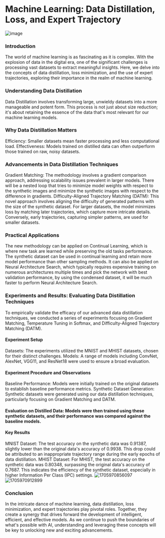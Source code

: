 # Machine Learning: Data Distillation, Loss, and Expert Trajectory

![image](https://github.com/EricFeng20001120/DataDistillationMHIST/assets/55144601/7ce9628c-ee3c-4167-a375-d3f5cc7c542b)

### Introduction
The world of machine learning is as fascinating as it is complex. With the explosion of data in the digital era, one of the significant challenges is processing vast datasets to extract meaningful insights. Here, we delve into the concepts of data distillation, loss minimization, and the use of expert trajectories, exploring their importance in the realm of machine learning.

### Understanding Data Distillation
Data Distillation involves transforming large, unwieldy datasets into a more manageable and potent form. This process is not just about size reduction; it's about retaining the essence of the data that's most relevant for our machine learning models.

### Why Data Distillation Matters
Efficiency: Smaller datasets mean faster processing and less computational load.
Effectiveness: Models trained on distilled data can often outperform those trained on raw, noisy datasets.

### Advancements in Data Distillation Techniques
Gradient Matching: The methodology involves a gradient comparison approach, addressing scalability issues prevalent in larger models. There will be a nested loop that tries to minimize model weights with respect to the synthetic images and minimize the synthetic images with respect to the difference in gradients.
Difficulty-Aligned Trajectory Matching (DATM): This novel approach involves aligning the difficulty of generated patterns with the size of the synthetic dataset. For larger datasets, the model minimizes loss by matching later trajectories, which capture more intricate details. Conversely, early trajectories, capturing simpler patterns, are used for smaller datasets.

### Practical Applications
The new methodology can be applied on Continual Learning, which is where new task are learned while preserving the old tasks performance. The synthetic dataset can be used in continual learning and retain more model performance than other sampling methods. It can also be applied on Neural Architecture Search, which typically requires expensive training on numerous architectures multiple times and pick the network with best validation performance, by using the condensed dataset, it will
be much faster to perform Neural Architecture Search.


### Experiments and Results: Evaluating Data Distillation Techniques
To empirically validate the efficacy of our advanced data distillation techniques, we conducted a series of experiments focusing on Gradient Matching, Temperature Tuning in Softmax, and Difficulty-Aligned Trajectory Matching (DATM).

#### Experiment Setup
Datasets: The experiments utilized the MNIST and MHIST datasets, chosen for their distinct challenges.
Models: A range of models including ConvNet, AlexNet, VGG11, and ResNet18 were used to ensure a broad evaluation.
#### Experiment Procedure and Observations
Baseline Performance: Models were initially trained on the original datasets to establish baseline performance metrics.
Synthetic Dataset Generation: Synthetic datasets were generated using our data distillation techniques, particularly focusing on Gradient Matching and DATM.
#### Evaluation on Distilled Data: Models were then trained using these synthetic datasets, and their performance was compared against the baseline models.
#### Key Results
MNIST Dataset: The test accuracy on the synthetic data was 0.91387, slightly lower than the original data's accuracy of 0.9938. This drop could be attributed to an inappropriate trajectory range during the early epochs of data distillation.
MHIST Dataset: For MHIST, the test accuracy on the synthetic data was 0.80348, surpassing the original data's accuracy of 0.7687. This indicates the efficiency of the synthetic dataset, especially in higher Information Per Class (IPC) settings.
![1705970856097](https://github.com/EricFeng20001120/DataDistillationMHIST/assets/55144601/8e7b2b07-623d-4a63-911e-a0087221bb31)
![1705970912899](https://github.com/EricFeng20001120/DataDistillationMHIST/assets/55144601/f56dbbfd-8a31-4c07-abd0-f13f613ab323)


### Conclusion
In the intricate dance of machine learning, data distillation, loss minimization, and expert trajectories play pivotal roles. Together, they create a synergy that drives forward the development of intelligent, efficient, and effective models. As we continue to push the boundaries of what's possible with AI, understanding and leveraging these concepts will be key to unlocking new and exciting advancements.

